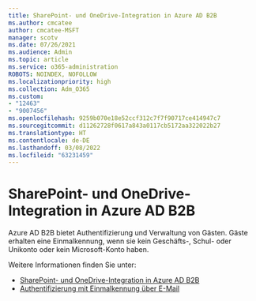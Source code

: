 ```yaml
---
title: SharePoint- und OneDrive-Integration in Azure AD B2B
ms.author: cmcatee
author: cmcatee-MSFT
manager: scotv
ms.date: 07/26/2021
ms.audience: Admin
ms.topic: article
ms.service: o365-administration
ROBOTS: NOINDEX, NOFOLLOW
ms.localizationpriority: high
ms.collection: Adm_O365
ms.custom:
- "12463"
- "9007456"
ms.openlocfilehash: 9259b070e18e52ccf312c7f7f90717ce414947c7
ms.sourcegitcommit: d11262728f0617a843a0117cb5172aa322022b27
ms.translationtype: HT
ms.contentlocale: de-DE
ms.lasthandoff: 03/08/2022
ms.locfileid: "63231459"
---
```

# <a name="sharepoint-and-onedrive-integration-with-azure-ad-b2b"></a>SharePoint- und OneDrive-Integration in Azure AD B2B

Azure AD B2B bietet Authentifizierung und Verwaltung von Gästen. Gäste erhalten eine Einmalkennung, wenn sie kein Geschäfts-, Schul- oder Unikonto oder kein Microsoft-Konto haben.

Weitere Informationen finden Sie unter: 

- [SharePoint- und OneDrive-Integration in Azure AD B2B](https://docs.microsoft.com/sharepoint/sharepoint-azureb2b-integration)
- [Authentifizierung mit Einmalkennung über E-Mail](https://docs.microsoft.com/azure/active-directory/external-identities/one-time-passcode)

